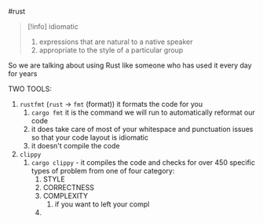 #rust 

>[!info] idiomatic
>1. expressions that are natural to a native speaker
>2. appropriate to the style of a particular group

So we are talking about using Rust  like someone  who has used it every day for years

TWO TOOLS:
1. `rustfmt` (`rust` -> `fmt` (format)) it formats the code for you
	1. `cargo fmt` it is the command we will run to automatically  reformat our code
	2. it does take care of most of your whitespace and punctuation issues so that your code layout is idiomatic
	3. it doesn't compile the code 
2. `clippy` 
	1. `cargo clippy` - it compiles the code and checks for over 450 specific types of problem from one of four category:
		1. STYLE
		2.  CORRECTNESS
		3.  COMPLEXITY
			1. if you want to left your compl
		4. 







